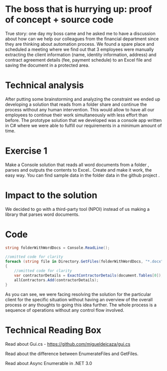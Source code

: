 # The boss that is hurrying up: proof of concept + source code


True story: one day my boss came and he asked me to have a discussion about how can we help our colleagues from the financial department since they are thinking about automation process. We found a spare place and scheduled a meeting where we find out that 3 employees were manually extracting the client information (name, identity information, address) and contract agreement details (fee, payment schedule) to an Excel file and saving the document in a protected area. 
# Technical analysis
After putting some brainstorming and analyzing the constraint we ended up developing a solution that reads from a folder share and continue the process without any human intervention. This would allow to have all our employees to continue their work simultaneously with less effort than before. The prototype solution that we developed was a console app written in C# where we were able to fulfill our requirements in a minimum amount of time.
# Exercise 1
Make a Console solution that reads all word documents from a folder , parses and outputs the contents to Excel.. Create and make it work, the easy way. You can find sample data in the folder data in the github project .

# Impact to the solution
We decided to go with a third-party tool (NPOI) instead of us making a library that parses word documents.

# Code
```csharp
string folderWithWordDocs = Console.ReadLine();
            
//omitted code for clarity
foreach (string file in Directory.GetFiles(folderWithWordDocs, "*.docx"))
{
    //omitted code for clarity
    var contractorDetails = ExactContractorDetails(document.Tables[0]);
    allContractors.Add(contractorDetails);
}
```
As you can see, we were facing resolving the solution for the particular client for the specific situation without having an overview of the overall process or any thoughts to going this idea further. The whole process is a sequence of operations without any control flow involved.

# Technical Reading Box
Read about Gui.cs - https://github.com/migueldeicaza/gui.cs

Read about the difference between EnumerateFiles and GetFiles.

Read about Async Enumerable in .NET 3.0
